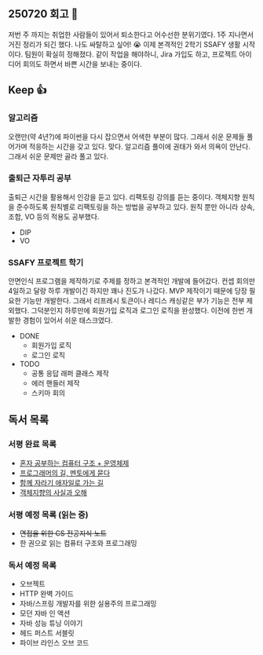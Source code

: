 ## 250720 회고 💬
저번 주 까지는 취업한 사람들이 있어서 퇴소한다고 어수선한 분위기였다. 1주 지나면서 거진 정리가 되긴 했다. 나도 싸탈하고 싶어! 😭 이제 본격적인 2학기 SSAFY 생활 시작이다. 팀원이 확실히 정해졌다. 같이 작업을 해야하니, Jira 가입도 하고, 프로젝트 아이디어 회의도 하면서 바쁜 시간을 보내는 중이다.

## Keep 👍
### 알고리즘
오랜만(약 4년?)에 파이썬을 다시 잡으면서 어색한 부분이 많다. 그래서 쉬운 문제들 풀어가며 적응하는 시간을 갖고 있다. 맞다. 알고리즘 풀이에 권태가 와서 의욕이 안난다. 그래서 쉬운 문제만 골라 풀고 있다.

### 출퇴근 자투리 공부
출퇴근 시간을 활용해서 인강을 듣고 있다. 리팩토링 강의를 듣는 중이다. 객체지향 원칙을 준수하도록 원칙별로 리팩토링을 하는 방법을 공부하고 있다. 원칙 뿐만 아니라 상속, 조합, VO 등의 적용도 공부했다.
- DIP
- VO

### SSAFY 프로젝트 학기
안면인식 프로그램을 제작하기로 주제를 정하고 본격적인 개발에 들어갔다. 컨셉 회의만 4일하고 달랑 하루 개발이긴 하지만 꽤나 진도가 나갔다. MVP 제작이기 때문에 당장 필요한 기능만 개발한다. 그래서 리프레시 토큰이나 레디스 캐싱같은 부가 기능은 전부 제외했다. 그덕분인지 하루만에 회원가입 로직과 로그인 로직을 완성했다. 이전에 한번 개발한 경험이 있어서 쉬운 태스크였다.

- DONE
	- 회원가입 로직
	- 로그인 로직
- TODO
	- 공통 응답 래퍼 클래스 제작
	- 에러 핸들러 제작
	- 스키마 회의

## 독서 목록

### 서평 완료 목록
- [혼자 공부하는 컴퓨터 구조 + 운영체제](https://velog.io/@regular_jk_kim/혼자-공부하는-컴퓨터-구조-운영체제-를-읽고)
- [프로그래머의 길, 멘토에게 묻다](https://velog.io/@regular_jk_kim/프로그래머의-길-멘토에게-묻다-를-읽고-24jpq345)
- [함께 자라기 애자일로 가는 길](https://velog.io/@regular_jk_kim/함께-자라기-를-읽고)
- [객체지향의 사실과 오해](https://velog.io/@regular_jk_kim/객체지향의-사실과-오해-를-읽고)

###  서평 예정 목록 (읽는 중) 
- ~~면접을 위한 CS 전공지식 노트~~
- 한 권으로 읽는 컴퓨터 구조와 프로그래밍

### 독서 예정 목록
- 오브젝트
- HTTP 완벽 가이드
- 자바/스프링 개발자를 위한 실용주의 프로그래밍
- 모던 자바 인 액션
- 자바 성능 튜닝 이야기 
- 헤드 퍼스트 서블릿
- 파이브 라인스 오브 코드